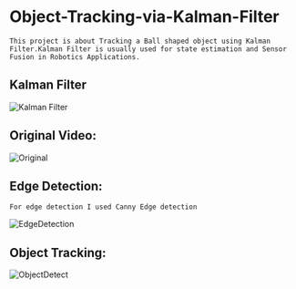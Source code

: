 # Object-Tracking-via-Kalman-Filter
```
This project is about Tracking a Ball shaped object using Kalman Filter.Kalman Filter is usually used for state estimation and Sensor Fusion in Robotics Applications.
```
## Kalman Filter
![Kalman Filter](https://user-images.githubusercontent.com/66089079/210253233-92d0f228-0da9-4a0e-83a1-655786bd6e15.png)

## Original Video:
![Original](https://user-images.githubusercontent.com/66089079/210256924-74a1a52b-1c6c-419d-a81e-a00d56bf679b.gif)

## Edge Detection:
```
For edge detection I used Canny Edge detection
```
![EdgeDetection](https://user-images.githubusercontent.com/66089079/210257309-f6b53d26-2b60-4f84-945f-ec00ef59d3a6.gif)

## Object Tracking:
![ObjectDetect](https://user-images.githubusercontent.com/66089079/210256675-4eed85fe-beb1-4abe-b2fd-993e8937cc12.gif)

